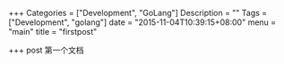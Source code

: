 +++
Categories = ["Development", "GoLang"]
Description = ""
Tags = ["Development", "golang"]
date = "2015-11-04T10:39:15+08:00"
menu = "main"
title = "firstpost"

+++
post 第一个文档

